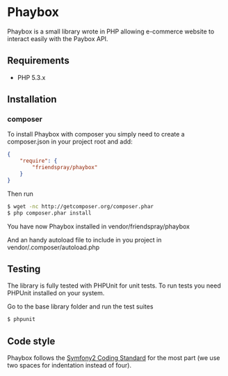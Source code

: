 # Phaybox

Phaybox is a small library wrote in PHP allowing e-commerce website to interact easily with the Paybox API.


## Requirements

* PHP 5.3.x


## Installation

### composer

To install Phaybox with composer you simply need to create a composer.json in your project root and add:

```json
{
    "require": {
        "friendspray/phaybox"
    }
}
```

Then run

```bash
$ wget -nc http://getcomposer.org/composer.phar
$ php composer.phar install
```

You have now Phaybox installed in vendor/friendspray/phaybox

And an handy autoload file to include in you project in vendor/.composer/autoload.php


## Testing

The library is fully tested with PHPUnit for unit tests. To run tests you need PHPUnit installed on your system.

Go to the base library folder and run the test suites

```bash
$ phpunit
```


## Code style

Phaybox follows the [Symfony2 Coding Standard](https://github.com/opensky/Symfony2-coding-standard) for the most part (we use two spaces for indentation instead of four).
